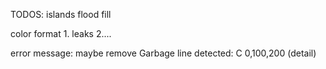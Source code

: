 TODOS:
islands flood fill

color format 1. leaks 2....





error message: maybe remove Garbage line detected: C 0,100,200 (detail)